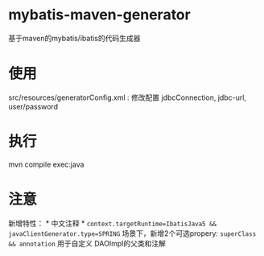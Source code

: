 # mybatis-maven-generator
基于maven的mybatis/ibatis的代码生成器

# 使用
src/resources/generatorConfig.xml : 修改配置 jdbcConnection, jdbc-url, user/password 

# 执行
mvn compile exec:java

# 注意
新增特性：
	* 中文注释
	* `context.targetRuntime=IbatisJava5 && javaClientGenerator.type=SPRING` 场景下，新增2个可选propery: `superClass && annotation` 用于自定义 DAOImpl的父类和注解